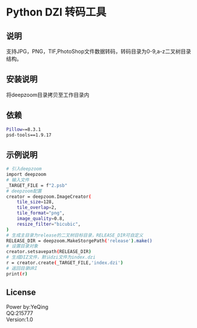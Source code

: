 # Python DZI 转码工具

## 说明

支持JPG，PNG，TIF,PhotoShop文件数据转码，转码目录为0-9,a-z二叉树目录结构。

## 安装说明
将deepzoom目录拷贝至工作目录内


## 依赖
```bash
Pillow==8.3.1  
psd-tools==1.9.17
```

## 示例说明

```bash
# 引入deepzoom
import deepzoom
# 输入文件
_TARGET_FILE = f"2.psb"
# deepzoom配置
creator = deepzoom.ImageCreator(
    tile_size=128,
    tile_overlap=2,
    tile_format="png",
    image_quality=0.8,
    resize_filter="bicubic",
)
# 生成主目录为release的二叉树目标目录，RELEASE_DIR可自定义
RELEASE_DIR = deepzoom.MakeStorgePath('release').make()
# 设置目录对象
creator.setsavepath(RELEASE_DIR)
# 生成DIZ文件，默认dzi文件为index.dzi
r = creator.create(_TARGET_FILE,'index.dzi')
# 返回目录URI
print(r)
```

## License

Power by:YeQing  
QQ:215777  
Version:1.0
